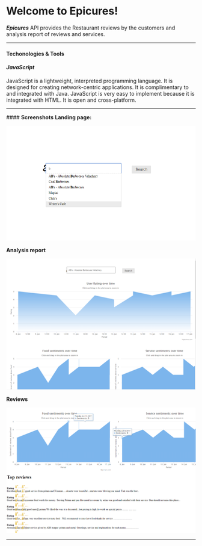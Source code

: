 Welcome to Epicures!
===================

***Epicures*** API provides the Restaurant reviews by the customers and analysis report of reviews and services.




----------


#### <i class="icon-cog"></i> **Techonologies & Tools**


#### <i class="icon-pencil"></i>*JavaScript*

JavaScript is a lightweight, interpreted programming language. It is designed for creating network-centric applications. It is complimentary to and integrated with Java. JavaScript is very easy to implement because it is integrated with HTML. It is open and cross-platform.





----------
####<i class="icon-picture"></i> **Screenshots**
**Landing page:**

![Screenshot of Application home page](https://github.com/APIHacks2017/epicures/blob/master/screenshots/main.png?raw=true) 

**Analysis report**

![route](https://github.com/APIHacks2017/epicures/blob/master/screenshots/analysis.PNG?raw=true)

**Reviews**

![enter image description here](https://github.com/APIHacks2017/epicures/blob/master/screenshots/withreviews.PNG?raw=true)



----------






